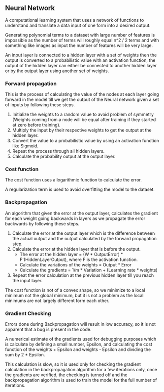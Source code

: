 ## Neural Network

A computational learning system that uses a network of functions to understand and translate a data input of one form into a desired output.

Generating polynomial terms to a dataset with large number of features is impossible as the number of terms will roughly equal n^2 / 2 terms and with something like images as input the number of features will be very large.

An input layer is connected to a hidden layer with a set of weights then the output is converted to a probabilistic value with an activation function, the output of the hidden layer can either be connected to another hidden layer or by the output layer using another set of weights.

### Forward propagation

This is the process of calculating the value of the nodes at each layer going forward in the model till we get the output of the Neural network given a set of inputs by following these steps.

1. Initialize the weights to a random value to avoid problem of symmetry (Weights coming from a node will be equal after training if they started at zero before training).
2. Multiply the input by their respective weights to get the output at the hidden layer.
3. Convert the value to a probabilistic value by using an activation function like Sigmoid.
4. Repeat the process through all hidden layers.
5. Calculate the probability output at the output layer.

### Cost function 

The cost function uses a logarithmic function to calculate the error.

A regularization term is used to avoid overfitting the model to the dataset.


### Backpropagation

An algorithm that given the error at the output layer, calculates the gradient for each weight going backwards in layers as we propagate the error backwards by following these steps.

1. Calculate the error at the output layer which is the difference between the actual output and the output calculated by the forward propagation step.
2. Calculate the error at the hidden layer that is before the output.
	- The error at the hidden layer = (W * OutputError) * F'(HiddenLayerOutput), where F is the activation function.
	- Calculate the variations of the weights = Output * Error
	- Calculate the gradients = 1/m * Variation + (Learning rate * weights)
3. Repeat the error calculation at the previous hidden layer till you reach the input layer.

The cost function is not of a convex shape, so we minimize to a local minimum not the global minimum, but it is not a problem as the local minimums are not largely different form each other.

### Gradient Checking

Errors done during Backpropagation will result in low accuracy, so it is not apparent that a bug is present in the code.

A numerical estimate of the gradients used for debugging purposes which is calculate by defining a small number, Epsilon, and calculating the cost function of the weights + Epsilon and weights - Epsilon and dividing the sum by 2 * Epsilon.

This calculation is slow, so it is used only for checking the gradient calculation in the backpropagation algorithm for a few iterations only, once the gradients are verified, the checking is turned off and the backpropagation algorithm is used to train the model for the full number of iterations.